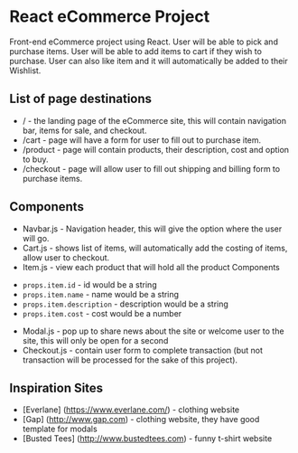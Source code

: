 # React eCommerce Project

Front-end eCommerce project using React. User will be able to pick and purchase items. User will be able to add items to cart if they wish to purchase. User can also like item and it will automatically be added to their Wishlist.  

## List of page destinations

* / - the landing page of the eCommerce site, this will contain navigation bar, items for sale, and checkout.
* /cart - page will have a form for user to fill out to purchase item.
* /product - page will contain products, their description, cost and option to buy.
* /checkout - page will allow user to fill out shipping and billing form to purchase items.


## Components

* Navbar.js - Navigation header, this will give the option where the user will go.
* Cart.js - shows list of items, will automatically add the costing of items, allow user to checkout.  
* Item.js - view each product that will hold all the product Components
 - `props.item.id` - id would be a string
 - `props.item.name` - name would be a string
 - `props.item.description` - description would be a string
 - `props.item.cost` - cost would be a number
* Modal.js - pop up to share news about the site or welcome user to the site, this will only be open for a second
* Checkout.js - contain user form to complete transaction (but not transaction will be processed for the sake of this project).

## Inspiration Sites

* [Everlane] (https://www.everlane.com/) - clothing website
* [Gap] (http://www.gap.com) - clothing website, they have good template for modals
* [Busted Tees] (http://www.bustedtees.com) - funny t-shirt website

